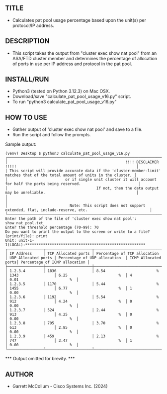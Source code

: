 
## TITLE  
  
- Calculates pat pool usage percentage based upon the unit(s) per protocol/IP address.  
  
## DESCRIPTION  

- This script takes the output from "cluster exec show nat pool" from an ASA/FTD cluster member and determines the percentage of allocation of ports in use per IP address and protocol in the pat pool.  

## INSTALL/RUN  
  
- Python3 (tested on Python 3.12.3) on Mac OSX.  
- Download/save "calculate_pat_pool_usage_v16.py" script.  
- To run "python3 calculate_pat_pool_usage_v16.py"

 ## HOW TO USE  
  
- Gather output of 'cluster exec show nat pool' and save to a file.  
- Run the script and follow the prompts.  
  
Sample output:  
```    
(venv) Desktop $ python3 calculate_pat_pool_usage_v16.py  
┌────────────────────────────────────────────────────────────────────────────────────────────────────────────────────────────────┐  
│                                                     !!!! DISCLAIMER !!!!!                                                      │  
│ This script will provide accurate data if the 'cluster-member-limit' matches that of the total amount of units in the cluster, │  
│                          or if single unit cluster it will account for half the ports being reserved.                          │  
│                                        If not, then the data output may be unreliable.                                         │  
│                                                                                                                                │  
│                            Note: This script does not support extended, flat, include-reserve, etc.                            │  
└────────────────────────────────────────────────────────────────────────────────────────────────────────────────────────────────┘  
Enter the path of the file of 'cluster exec show nat pool': show_nat_pool.txt  
Enter the threshold percentage (70-99): 70  
Do you want to print the output to the screen or write to a file? (print/file): print  
Unit: unit-1-1(LOCAL):******************************************************  
┌────────────────┬─────────────────────┬───────────────────────────────┬─────────────────────┬───────────────────────────────┬─────────────────────┬───────────────────────────────┐  
│ IP Address     │ TCP Allocated ports │ Percentage of TCP allocation  │ UDP Allocated ports │ Percentage of UDP allocation  │ ICMP Allocated ports│ Percentage of ICMP allocation │  
├────────────────┼─────────────────────┼───────────────────────────────┼─────────────────────┼───────────────────────────────┼─────────────────────┼───────────────────────────────┤  
│ 1.2.3.4        │ 1836                │ 8.54                       %  │ 1343                │ 6.25                       %  │ 4                   │ 0.01                       %  │  
│ 1.2.3.5        │ 1170                │ 5.44                       %  │ 1455                │ 6.77                       %  │ 1                   │ 0.00                       %  │  
│ 1.2.3.6        │ 1192                │ 5.54                       %  │ 912                 │ 4.24                       %  │ 0                   │ 0.00                       %  │  
│ 1.2.3.7        │ 524                 │ 2.44                       %  │ 913                 │ 4.25                       %  │ 0                   │ 0.00                       %  │  
│ 1.2.3.8        │ 795                 │ 3.70                       %  │ 613                 │ 2.85                       %  │ 0                   │ 0.00                       %  │  
│ 1.2.3.9        │ 459                 │ 2.13                       %  │ 747                 │ 3.47                       %  │ 1                   │ 0.00                       %  │  
└────────────────┴─────────────────────┴───────────────────────────────┴─────────────────────┴───────────────────────────────┴─────────────────────┴───────────────────────────────┘  
```  
*** Output omitted for brevity. ***  

## AUTHOR  

- Garrett McCollum - Cisco Systems Inc. (2024)  
